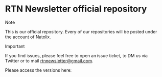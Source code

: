 # RTN Newsletter official repository
> [!NOTE]
> This is our official repository. Every of our repositories will be posted under the account of Natolix.

> [!IMPORTANT]
> If you find issues, please feel free to open an issue ticket, to DM us via Twitter or to mail rtnnewsletter@gmail.com.

Please access the versions here:
